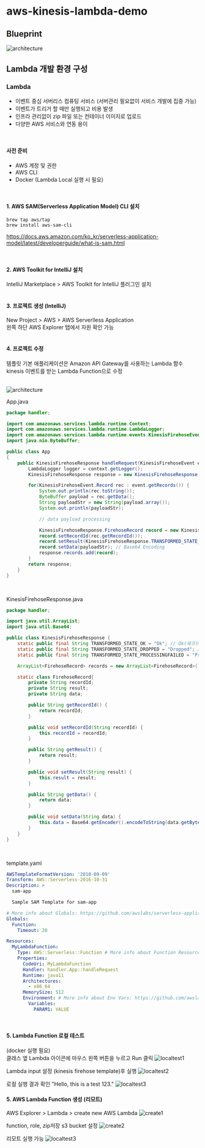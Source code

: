 # aws-kinesis-lambda-demo


## Blueprint
![architecture](./img/architecture.png)


## Lambda 개발 환경 구성
### Lambda
- 이벤트 중심 서버리스 컴퓨팅 서비스 (서버관리 필요없이 서비스 개발에 집중 가능)
- 이벤트가 트리거 할 때만 실행되고 비용 발생
- 인프라 관리없이 zip 파일 또는 컨테이너 이미지로 업로드
- 다양한 AWS 서비스와 연동 용이 
</br>

#### 사전 준비
- AWS 계정 및 권한
- AWS CLI
- Docker (Lambda Local 실행 시 필요)
</br>

#### 1. AWS SAM(Serverless Application Model) CLI 설치
```
brew tap aws/tap
brew install aws-sam-cli
```
https://docs.aws.amazon.com/ko_kr/serverless-application-model/latest/developerguide/what-is-sam.html

</br>

#### 2. AWS Toolkit for IntelliJ 설치
IntelliJ Marketplace > AWS Toolkit for IntelliJ 플러그인 설치  
</br>

#### 3. 프로젝트 생성 (IntelliJ)
New Project > AWS > AWS Serverlless Application  
왼쪽 하단 AWS Explorer 탭에서 자원 확인 가능  
</br>

#### 4. 프로젝트 수정
템플릿 기본 애플리케이션은 Amazon API Gateway를 사용하는 Lambda 함수  
kinesis 이벤트를 받는 Lambda Function으로 수정  
</br>

![architecture](./img/project.png)
</br>

App.java
```java
package handler;

import com.amazonaws.services.lambda.runtime.Context;
import com.amazonaws.services.lambda.runtime.LambdaLogger;
import com.amazonaws.services.lambda.runtime.events.KinesisFirehoseEvent;
import java.nio.ByteBuffer;

public class App
{
    public KinesisFirehoseResponse handleRequest(KinesisFirehoseEvent event, Context context) {
        LambdaLogger logger = context.getLogger();
        KinesisFirehoseResponse response = new KinesisFirehoseResponse();

        for(KinesisFirehoseEvent.Record rec : event.getRecords()) {
            System.out.println(rec.toString());
            ByteBuffer payload = rec.getData();
            String payloadStr = new String(payload.array());
            System.out.println(payloadStr);

            // data payload processing

            KinesisFirehoseResponse.FirehoseRecord record = new KinesisFirehoseResponse.FirehoseRecord();
            record.setRecordId(rec.getRecordId());
            record.setResult(KinesisFirehoseResponse.TRANSFORMED_STATE_OK);
            record.setData(payloadStr); // Base64 Encoding
            response.records.add(record);
        }
        return response;
    }
}
```
</br>

KinesisFirehoseResponse.java
```java
package handler;

import java.util.ArrayList;
import java.util.Base64;

public class KinesisFirehoseResponse {
    static public final String TRANSFORMED_STATE_OK = "Ok"; // Ok(레코드가 성공적으로 변환되었음)
    static public final String TRANSFORMED_STATE_DROPPED = "Dropped"; // Dropped(처리 로직에 의해 의도적으로 레코드가 삭제됨)
    static public final String TRANSFORMED_STATE_PROCESSINGFAILED = "ProcessingFailed"; // ProcessingFailed(레코드를 변환하지 못함)

    ArrayList<FirehoseRecord> records = new ArrayList<FirehoseRecord>();

    static class FirehoseRecord{
        private String recordId;
        private String result;
        private String data;

        public String getRecordId() {
            return recordId;
        }

        public void setRecordId(String recordId) {
            this.recordId = recordId;
        }

        public String getResult() {
            return result;
        }

        public void setResult(String result) {
            this.result = result;
        }

        public String getData() {
            return data;
        }

        public void setData(String data) {
            this.data = Base64.getEncoder().encodeToString(data.getBytes());
        }
    }
}
```
</br>

template.yaml
```yaml
AWSTemplateFormatVersion: '2010-09-09'
Transform: AWS::Serverless-2016-10-31
Description: >
  sam-app

  Sample SAM Template for sam-app

# More info about Globals: https://github.com/awslabs/serverless-application-model/blob/master/docs/globals.rst
Globals:
  Function:
    Timeout: 20

Resources:
  MyLambdaFunction:
    Type: AWS::Serverless::Function # More info about Function Resource: https://github.com/awslabs/serverless-application-model/blob/master/versions/2016-10-31.md#awsserverlessfunction
    Properties:
      CodeUri: MyLambdaFunction
      Handler: handler.App::handleRequest
      Runtime: java11
      Architectures:
        - x86_64
      MemorySize: 512
      Environment: # More info about Env Vars: https://github.com/awslabs/serverless-application-model/blob/master/versions/2016-10-31.md#environment-object
        Variables:
          PARAM1: VALUE

```
</br>

#### 5. Lambda Function 로컬 테스트
(docker 실행 필요)  
클래스 옆 Lambda 아이콘에 마우스 왼쪽 버튼을 누르고 Run 클릭
![localtest1](./img/localtest1.png)

Lambda input 설정 (kinesis firehose template)후 실행
![localtest2](./img/localtest2.png)

로컬 실행 결과 확인 "Hello, this is a test 123."
![localtest3](./img/localtest3.png)
</br>

#### 5. AWS Lambda Function 생성 (리모트) 
AWS Explorer > Lambda > create new AWS Lambda
![create1](./img/create1.png)

function, role, zip저장 s3 bucket 설정
![create2](./img/create2.png)

리모트 실행 가능
![localtest3](./img/create3.png)
</br>
